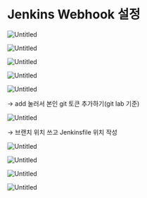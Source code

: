 # Jenkins Webhook 설정

![Untitled](Jenkins%20Webhook%20%E1%84%89%E1%85%A5%E1%86%AF%E1%84%8C%E1%85%A5%E1%86%BC%206b7eab0a3e544dd7ac9490a441676d55/Untitled.png)

![Untitled](Jenkins%20Webhook%20%E1%84%89%E1%85%A5%E1%86%AF%E1%84%8C%E1%85%A5%E1%86%BC%206b7eab0a3e544dd7ac9490a441676d55/Untitled%201.png)

![Untitled](Jenkins%20Webhook%20%E1%84%89%E1%85%A5%E1%86%AF%E1%84%8C%E1%85%A5%E1%86%BC%206b7eab0a3e544dd7ac9490a441676d55/Untitled%202.png)

![Untitled](Jenkins%20Webhook%20%E1%84%89%E1%85%A5%E1%86%AF%E1%84%8C%E1%85%A5%E1%86%BC%206b7eab0a3e544dd7ac9490a441676d55/Untitled%203.png)

![Untitled](Jenkins%20Webhook%20%E1%84%89%E1%85%A5%E1%86%AF%E1%84%8C%E1%85%A5%E1%86%BC%206b7eab0a3e544dd7ac9490a441676d55/Untitled%204.png)

→ add 눌러서 본인 git 토큰 추가하기(git lab 기준)

![Untitled](Jenkins%20Webhook%20%E1%84%89%E1%85%A5%E1%86%AF%E1%84%8C%E1%85%A5%E1%86%BC%206b7eab0a3e544dd7ac9490a441676d55/Untitled%205.png)

→ 브랜치 위치 쓰고 Jenkinsfile 위치 작성

![Untitled](Jenkins%20Webhook%20%E1%84%89%E1%85%A5%E1%86%AF%E1%84%8C%E1%85%A5%E1%86%BC%206b7eab0a3e544dd7ac9490a441676d55/Untitled%206.png)

![Untitled](Jenkins%20Webhook%20%E1%84%89%E1%85%A5%E1%86%AF%E1%84%8C%E1%85%A5%E1%86%BC%206b7eab0a3e544dd7ac9490a441676d55/Untitled%207.png)

![Untitled](Jenkins%20Webhook%20%E1%84%89%E1%85%A5%E1%86%AF%E1%84%8C%E1%85%A5%E1%86%BC%206b7eab0a3e544dd7ac9490a441676d55/Untitled%208.png)

![Untitled](Jenkins%20Webhook%20%E1%84%89%E1%85%A5%E1%86%AF%E1%84%8C%E1%85%A5%E1%86%BC%206b7eab0a3e544dd7ac9490a441676d55/Untitled%209.png)
